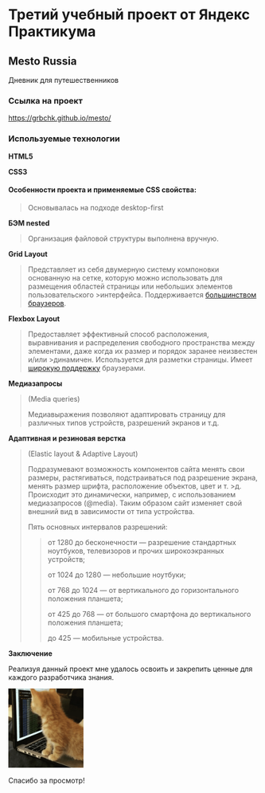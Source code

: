 # Третий учебный проект от Яндекс Практикума
## Mesto Russia
Дневник для путешественников
### Ссылка на проект
<https://grbchk.github.io/mesto/>
### Используемые технологии

**HTML5**

**CSS3**

#### Особенности проекта и применяемые CSS свойства:

> Основывалась на подходе desktop-first

**БЭМ nested**

>Организация файловой структуры выполнена вручную.

**Grid Layout**

>Представляет из себя двумерную систему компоновки основанную на сетке, которую можно использовать для размещения областей страницы или небольших элементов пользовательского >интерфейса. Поддерживается [большинством браузеров](https://caniuse.com/?search=grid).

**Flexbox Layout**

>Предоставляет эффективный способ расположения, выравнивания и распределения свободного пространства между элементами, даже когда их размер и порядок заранее неизвестен и/или >динамичен. Используется для разметки страницы. Имеет [широкую поддержку](https://caniuse.com/?search=flex) браузерами.

**Медиазапросы**

>(Media queries)
>
>Медиавыражения позволяют адаптировать страницу для различных типов устройств, разрешений экранов и т.д.

**Адаптивная и резиновая верстка**

>(Elastic layout & Adaptive Layout)
>
>Подразумевают возможность компонентов сайта менять свои размеры, растягиваться, подстраиваться под разрешение экрана, менять размер шрифта, расположение объектов, цвет и т. >д. Происходит это динамически, например, с использованием медиазапросов (@media). Таким образом сайт изменяет свой внешний вид в зависимости от типа устройства.
>
>Пять основных интервалов разрешений:
>
>>от 1280 до бесконечности — разрешение стандартных ноутбуков, телевизоров и прочих широкоэкранных устройств;
>>
>>от 1024 до 1280 — небольшие ноутбуки;
>>
>>от 768 до 1024  — от вертикального до горизонтального положения планшета;
>>
>>от 425 до 768 — от большого смартфона до вертикального положения планшета;
>>
>>до 425 — мобильные устройства.
>
**Заключение**

Реализуя данный проект мне удалось освоить и закрепить ценные для каждого разработчика знания.

<img  src="./images/cat-meme.gif" width="30%">

Спасибо за просмотр!
